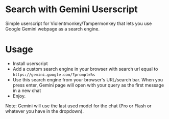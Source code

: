 # Search with Gemini Userscript
Simple userscript for Violentmonkey/Tampermonkey that lets you use Google Gemini webpage as a search engine.

# Usage
- Install userscript
- Add a custom search engine in your browser with search url equal to `https://gemini.google.com/?prompt=%s`
- Use this search engine from your browser's URL/search bar. When you press enter, Gemini page will open with your query as the first message in a new chat
- Enjoy.

Note: Gemini will use the last used model for the chat (Pro or Flash or whatever you have in the dropdown). 
